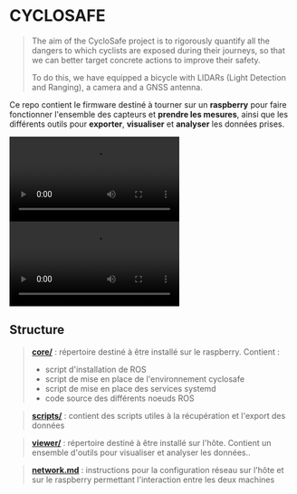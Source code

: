 # CYCLOSAFE

> The aim of the CycloSafe project is to rigorously quantify all the dangers to which cyclists are exposed during their journeys, so that we can better target concrete actions to improve their safety.
> 
> To do this, we have equipped a bicycle with LIDARs (Light Detection and Ranging), a camera and a GNSS antenna.

Ce repo contient le firmware destiné à tourner sur un **raspberry** pour faire fonctionner l'ensemble des capteurs et **prendre les mesures**, ainsi que les différents outils pour **exporter**, **visualiser** et **analyser** les données prises.

![visualisation démo des données prises sur Rviz](./viewer/src/cyclosafe_viewer/resource/doc/cyclosafe-demo.mp4)
<video src="./viewer/src/cyclosafe_viewer/resource/doc/cyclosafe-demo.mp4" controls preload></video>

## Structure

> [**core/**](core/README.md) : répertoire destiné à être installé sur le raspberry. Contient :
> 	- script d'installation de ROS
> 	- script de mise en place de l'environnement cyclosafe
> 	- script de mise en place des services systemd
> 	- code source des différents noeuds ROS

> [**scripts/**](scripts/README.md) : contient des scripts utiles à la récupération et l'export des données

> [**viewer/**](viewer/README.md) : répertoire destiné à être installé sur l'hôte. Contient un ensemble d'outils pour visualiser et analyser les données..

> [**network.md**](network.md) : instructions pour la configuration réseau sur l'hôte et sur le raspberry permettant l'interaction entre les deux machines

